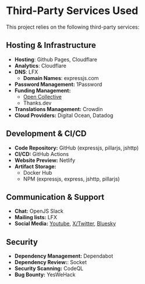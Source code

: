 # Third-Party Services Used

This project relies on the following third-party services:

## Hosting & Infrastructure

- **Hosting**: Github Pages, Cloudflare
- **Analytics**: Cloudflare
- **DNS**: LFX
  - **Domain Names**: expressjs.com
- **Password Management:** 1Password
- **Funding Management:**
  - [Open Collective](https://opencollective.com/express)
  - Thanks.dev
- **Translations Management:** Crowdin
- **Cloud Providers:** Digital Ocean, Datadog

## Development & CI/CD

- **Code Repository:** GitHub (expressjs, pillarjs, jshttp)
- **CI/CD:** GitHub Actions
- **Website Preview:** Netlify
- **Artifact Storage:**
  - Docker Hub
  - NPM (expressjs, express, jshttp, pillarjs)

## Communication & Support

- **Chat:** OpenJS Slack
- **Mailing lists:** LFX
- **Social Media:** [Youtube](https://www.youtube.com/channel/UCYjxjAeH6TRik9Iwy5nXw7g), [X/Twitter](https://x.com/UseExpressJS), [Bluesky](https://bsky.app/profile/expressjs.bsky.social)

## Security

- **Dependency Management:** Dependabot
- **Dependency Review:**: Socket
- **Security Scanning:** CodeQL
- **Bug Bounty:** YesWeHack
